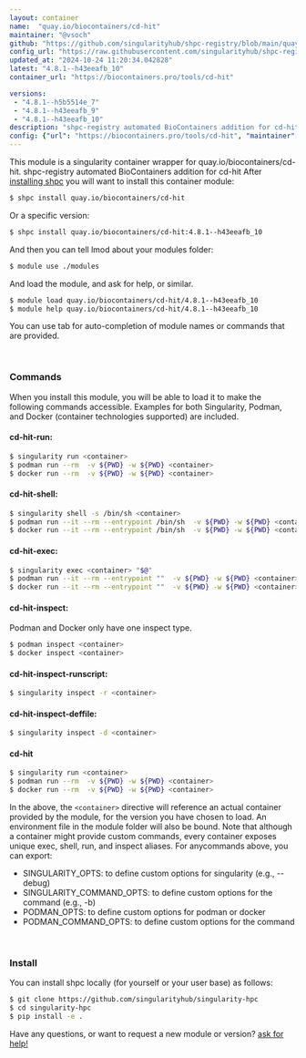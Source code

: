 ```yaml
---
layout: container
name:  "quay.io/biocontainers/cd-hit"
maintainer: "@vsoch"
github: "https://github.com/singularityhub/shpc-registry/blob/main/quay.io/biocontainers/cd-hit/container.yaml"
config_url: "https://raw.githubusercontent.com/singularityhub/shpc-registry/main/quay.io/biocontainers/cd-hit/container.yaml"
updated_at: "2024-10-24 11:20:34.042828"
latest: "4.8.1--h43eeafb_10"
container_url: "https://biocontainers.pro/tools/cd-hit"

versions:
 - "4.8.1--h5b5514e_7"
 - "4.8.1--h43eeafb_9"
 - "4.8.1--h43eeafb_10"
description: "shpc-registry automated BioContainers addition for cd-hit"
config: {"url": "https://biocontainers.pro/tools/cd-hit", "maintainer": "@vsoch", "description": "shpc-registry automated BioContainers addition for cd-hit", "latest": {"4.8.1--h43eeafb_10": "sha256:45aa26e5a28840d544e2ead34372b49cad0b427f55c443bbf5850b81c661f577"}, "tags": {"4.8.1--h5b5514e_7": "sha256:b4144c315bbf544f28179913091a025bf2f2a15161d9cb383d06c36168ece5d3", "4.8.1--h43eeafb_9": "sha256:50934f1cd2927a45684d92cbb1102ee507775e582d303ba226cd20beaa957436", "4.8.1--h43eeafb_10": "sha256:45aa26e5a28840d544e2ead34372b49cad0b427f55c443bbf5850b81c661f577"}, "docker": "quay.io/biocontainers/cd-hit"}
---
```


This module is a singularity container wrapper for quay.io/biocontainers/cd-hit.
shpc-registry automated BioContainers addition for cd-hit
After [installing shpc](#install) you will want to install this container module:


```bash
$ shpc install quay.io/biocontainers/cd-hit
```

Or a specific version:

```bash
$ shpc install quay.io/biocontainers/cd-hit:4.8.1--h43eeafb_10
```

And then you can tell lmod about your modules folder:

```bash
$ module use ./modules
```

And load the module, and ask for help, or similar.

```bash
$ module load quay.io/biocontainers/cd-hit/4.8.1--h43eeafb_10
$ module help quay.io/biocontainers/cd-hit/4.8.1--h43eeafb_10
```

You can use tab for auto-completion of module names or commands that are provided.

<br>

### Commands

When you install this module, you will be able to load it to make the following commands accessible.
Examples for both Singularity, Podman, and Docker (container technologies supported) are included.

#### cd-hit-run:

```bash
$ singularity run <container>
$ podman run --rm  -v ${PWD} -w ${PWD} <container>
$ docker run --rm  -v ${PWD} -w ${PWD} <container>
```

#### cd-hit-shell:

```bash
$ singularity shell -s /bin/sh <container>
$ podman run --it --rm --entrypoint /bin/sh  -v ${PWD} -w ${PWD} <container>
$ docker run --it --rm --entrypoint /bin/sh  -v ${PWD} -w ${PWD} <container>
```

#### cd-hit-exec:

```bash
$ singularity exec <container> "$@"
$ podman run --it --rm --entrypoint ""  -v ${PWD} -w ${PWD} <container> "$@"
$ docker run --it --rm --entrypoint ""  -v ${PWD} -w ${PWD} <container> "$@"
```

#### cd-hit-inspect:

Podman and Docker only have one inspect type.

```bash
$ podman inspect <container>
$ docker inspect <container>
```

#### cd-hit-inspect-runscript:

```bash
$ singularity inspect -r <container>
```

#### cd-hit-inspect-deffile:

```bash
$ singularity inspect -d <container>
```



#### cd-hit

```bash
$ singularity run <container>
$ podman run --rm  -v ${PWD} -w ${PWD} <container>
$ docker run --rm  -v ${PWD} -w ${PWD} <container>
```


In the above, the `<container>` directive will reference an actual container provided
by the module, for the version you have chosen to load. An environment file in the
module folder will also be bound. Note that although a container
might provide custom commands, every container exposes unique exec, shell, run, and
inspect aliases. For anycommands above, you can export:

 - SINGULARITY_OPTS: to define custom options for singularity (e.g., --debug)
 - SINGULARITY_COMMAND_OPTS: to define custom options for the command (e.g., -b)
 - PODMAN_OPTS: to define custom options for podman or docker
 - PODMAN_COMMAND_OPTS: to define custom options for the command

<br>

### Install

You can install shpc locally (for yourself or your user base) as follows:

```bash
$ git clone https://github.com/singularityhub/singularity-hpc
$ cd singularity-hpc
$ pip install -e .
```

Have any questions, or want to request a new module or version? [ask for help!](https://github.com/singularityhub/singularity-hpc/issues)